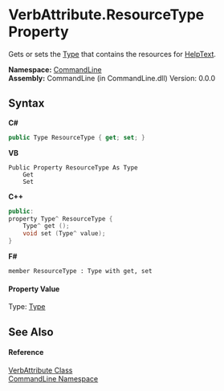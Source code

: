 # VerbAttribute.ResourceType Property 
 

Gets or sets the <a href="https://docs.microsoft.com/dotnet/api/system.type" target="_blank">Type</a> that contains the resources for <a href="P_CommandLine_VerbAttribute_HelpText">HelpText</a>.

**Namespace:**&nbsp;<a href="N_CommandLine">CommandLine</a><br />**Assembly:**&nbsp;CommandLine (in CommandLine.dll) Version: 0.0.0

## Syntax

**C#**<br />
``` C#
public Type ResourceType { get; set; }
```

**VB**<br />
``` VB
Public Property ResourceType As Type
	Get
	Set
```

**C++**<br />
``` C++
public:
property Type^ ResourceType {
	Type^ get ();
	void set (Type^ value);
}
```

**F#**<br />
``` F#
member ResourceType : Type with get, set

```


#### Property Value
Type: <a href="https://docs.microsoft.com/dotnet/api/system.type" target="_blank">Type</a>

## See Also


#### Reference
<a href="T_CommandLine_VerbAttribute">VerbAttribute Class</a><br /><a href="N_CommandLine">CommandLine Namespace</a><br />